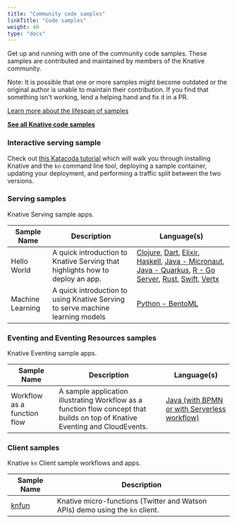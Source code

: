```yaml
---
title: "Community code samples"
linkTitle: "Code samples"
weight: 40
type: "docs"
---
```


Get up and running with one of the community code samples. These samples are
contributed and maintained by members of the Knative community.

Note: It is possible that one or more samples might become outdated or the
original author is unable to maintain their contribution. If you find that
something isn't working, lend a helping hand and fix it in a PR.

[Learn more about the lifespan of samples](https://github.com/knative/docs/tree/main/CONTRIBUTING.md#user-focused-content)

[**See all Knative code samples**](../../docs/samples)

### Interactive serving sample

Check out [this Katacoda
tutorial](https://www.katacoda.com/swapb/scenarios/knative-intro) which will
walk you through installing Knative and the `kn` command line tool, deploying a
sample container, updating your deployment, and performing a traffic split
between the two versions.

### Serving samples

Knative Serving sample apps.

| Sample Name | Description | Language(s) |
| ----------- | ----------- | ----------- |
| Hello World | A quick introduction to Knative Serving that highlights how to deploy an app. | [Clojure](serving/helloworld-clojure/), [Dart](serving/helloworld-dart/), [Elixir](serving/helloworld-elixir/), [Haskell](serving/helloworld-haskell/), [Java - Micronaut](serving/helloworld-java-micronaut/), [Java - Quarkus](serving/helloworld-java-quarkus/), [R - Go Server](serving/helloworld-r/), [Rust](serving/helloworld-rust/), [Swift](serving/helloworld-swift/), [Vertx](serving/helloworld-vertx/) |
| Machine Learning | A quick introduction to using Knative Serving to serve machine learning models | [Python - BentoML](serving/machinelearning-python-bentoml)

### Eventing and Eventing Resources samples

Knative Eventing sample apps.

| Sample Name | Description | Language(s) |
| ----------- | ----------- | ----------- |
| Workflow as a function flow | A sample application illustrating Workflow as a function flow concept that builds on top of Knative Eventing and CloudEvents. |[Java (with BPMN or with Serverless workflow)](eventing/automatiko)|

### Client samples

Knative `kn` Client sample workflows and apps.

| Sample Name | Description |
| ----------- | ----------- |
| [knfun](https://github.com/maximilien/knfun) | Knative micro-functions (Twitter and Watson APIs) demo using the `kn` client. |

